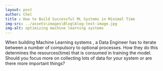 ```yaml
---
layout: post
author: Chel
title : How to Build Successful ML Systems in Minimal Time
img-src: ../assets\images\Blog\blog-test-image.jpg
img-alt: optimizing machine learning systems
---
```

When building Machine Learning systems , a Data Engineer has to iterate between a number of compulsory to optional processes. How they do this determines the resources(time) that is consumed in training the model. Should you focus more on collecting lots of data for your system or are there more important things?

